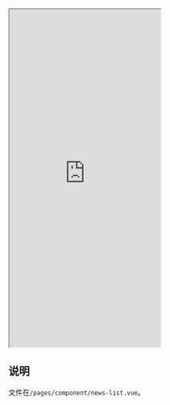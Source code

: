 <div class="simulator">
    <iframe src="https://jamechou.github.io/geui-h5/#/pages/component/news-list" height="670px"></iframe>
</div>

## 说明
文件在`/pages/component/news-list.vue`。
